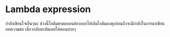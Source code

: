 # Lambda expression

กำลังเขียนใจเย็นๆนะ ช่วงนี้ไอติมขาดแคลนต้องออกไปเติมไอติมลงพุงก่อนถึงจะมีกำลังในการมาเขียนบทความต่อ เดี๋ยวกลับมาอัพเดทให้ตอนบ่ายๆ

